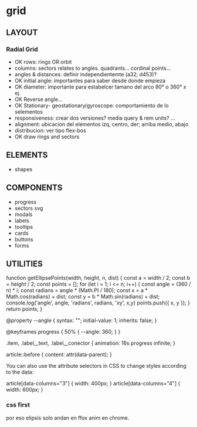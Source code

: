 # grid


## LAYOUT

### Radial Grid

- OK rows: rings OR orbit
- columns: sectors relates to angles. quadrants... cordinal points...
- angles & distances: definir independientemte (a32; d453)?
- OK initial angle: importantes para saber desde donde empieza
- OK diameter: importante para estabelcer tamano del arco 90° o 360° x ej.
- OK Reverse angle...
- OK Stationary- geostationary/gyroscope: comportamiento de lo selementos
- responsiveness: crear dos versiones? media query & rem units? ...
- alignment: ubicacion del elementos izq, centro, der; arriba medio, abajo
- distribucion: ver tipo flex-bos
- OK draw rings and sectors

## ELEMENTS
- shapes

## COMPONENTS
- progress
- sectors svg
- modals
- labels
- tooltips
- cards
- buttons
- forms

## UTILITIES



function getEllipsePoints(width, height, n, dist) {
  const a = width / 2;
  const b = height / 2;
  const points = [];
  for (let i = 1; i <= n; i++) {
    const angle = (360 / n) * i;
    const radians = angle * (Math.PI / 180);
    const x = a * Math.cos(radians) + dist;
    const y = b * Math.sin(radians) + dist;
    console.log('angle', angle, 'radians', radians, 'xy', x,y)
    points.push({ x, y });
  }
  return points;
}

@property --angle {
  syntax: "<number>";
  initial-value: 1;
  inherits: false;
}

@keyframes progress {
  50% {
    --angle: 360;
  }
}

.item, .label__text, .label__conector {
  animation: 16s progress infinite;
}

article::before {
  content: attr(data-parent);
}

You can also use the attribute selectors in CSS to change styles according to the data:

article[data-columns="3"] {
  width: 400px;
}
article[data-columns="4"] {
  width: 600px;
}


### css first
por eso elipsis solo andan en ffox
anim en chrome.
